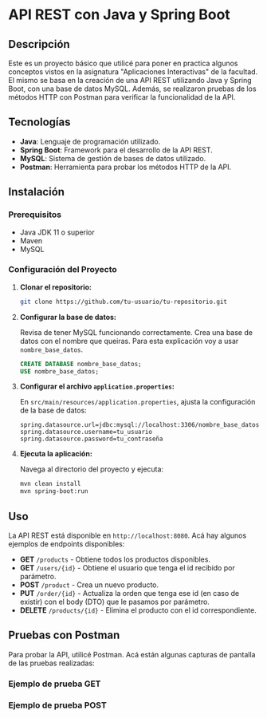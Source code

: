 # API REST con Java y Spring Boot

## Descripción

Este es un proyecto básico que utilicé para poner en practica algunos conceptos vistos en la asignatura "Aplicaciones Interactivas" de la facultad. El mismo se basa en la creación de una API REST utilizando Java y Spring Boot, con una base de datos MySQL. Además, se realizaron pruebas de los métodos HTTP con Postman para verificar la funcionalidad de la API.

## Tecnologías

- **Java**: Lenguaje de programación utilizado.
- **Spring Boot**: Framework para el desarrollo de la API REST.
- **MySQL**: Sistema de gestión de bases de datos utilizado.
- **Postman**: Herramienta para probar los métodos HTTP de la API.

## Instalación

### Prerequisitos

- Java JDK 11 o superior
- Maven
- MySQL

### Configuración del Proyecto

1. **Clonar el repositorio:**

    ```bash
    git clone https://github.com/tu-usuario/tu-repositorio.git
    ```

2. **Configurar la base de datos:**

    Revisa de tener MySQL funcionando correctamente. Crea una base de datos con el nombre que queiras. Para esta explicación voy a usar `nombre_base_datos`.

    ```sql
    CREATE DATABASE nombre_base_datos;
    USE nombre_base_datos;
    ```

3. **Configurar el archivo `application.properties`:**

    En `src/main/resources/application.properties`, ajusta la configuración de la base de datos:

    ```properties
    spring.datasource.url=jdbc:mysql://localhost:3306/nombre_base_datos
    spring.datasource.username=tu_usuario
    spring.datasource.password=tu_contraseña
    ```

4. **Ejecuta la aplicación:**

    Navega al directorio del proyecto y ejecuta:

    ```bash
    mvn clean install
    mvn spring-boot:run
    ```

## Uso

La API REST está disponible en `http://localhost:8080`. Acá hay algunos ejemplos de endpoints disponibles:

- **GET** `/products` - Obtiene todos los productos disponibles.
- **GET** `/users/{id}` - Obtiene el usuario que tenga el id recibido por parámetro.
- **POST** `/product` - Crea un nuevo producto.
- **PUT** `/order/{id}` - Actualiza la orden que tenga ese id (en caso de existir) con el body (DTO) que le pasamos por parámetro.
- **DELETE** `/products/{id}` - Elimina el producto con el id correspondiente.

## Pruebas con Postman

Para probar la API, utilicé Postman. Acá están algunas capturas de pantalla de las pruebas realizadas:

### Ejemplo de prueba GET


### Ejemplo de prueba POST
